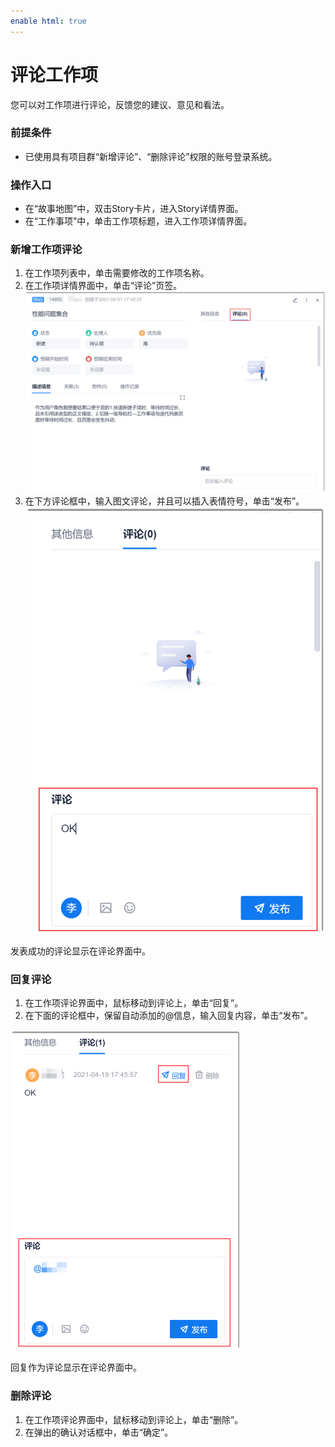 ```yaml
---
enable html: true
---
```

# 评论工作项

您可以对工作项进行评论，反馈您的建议、意见和看法。

### 前提条件
* 已使用具有项目群“新增评论”、“删除评论”权限的账号登录系统。

### 操作入口                    
* 在“故事地图”中，双击Story卡片，进入Story详情界面。
* 在“工作事项”中，单击工作项标题，进入工作项详情界面。

### 新增工作项评论                     
1. 在工作项列表中，单击需要修改的工作项名称。
2. 在工作项详情界面中，单击“评论”页签。     
  ![](fig/项目-工作项-评论.png)        
3. 在下方评论框中，输入图文评论，并且可以插入表情符号，单击“发布”。     
    ![](fig/项目-工作项-评论02.png)       
    
发表成功的评论显示在评论界面中。

### 回复评论
1. 在工作项评论界面中，鼠标移动到评论上，单击“回复”。    
2. 在下面的评论框中，保留自动添加的@信息，输入回复内容，单击“发布”。     
  <img src="fig/项目-工作项-评论03.png" style="zoom:50%" />      

回复作为评论显示在评论界面中。

### 删除评论
1. 在工作项评论界面中，鼠标移动到评论上，单击“删除”。  
2. 在弹出的确认对话框中，单击“确定”。

